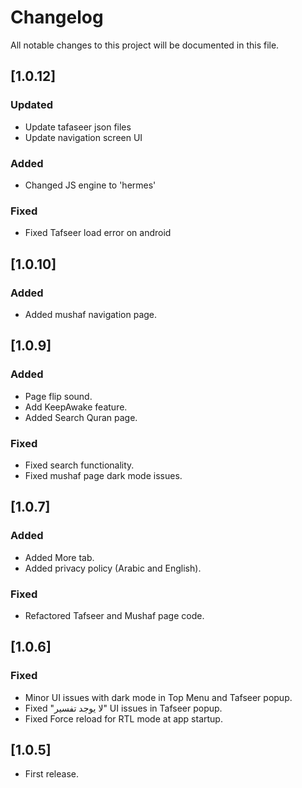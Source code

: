 # Changelog

All notable changes to this project will be documented in this file.

## [1.0.12]

### Updated

- Update tafaseer json files
- Update navigation screen UI

### Added

- Changed JS engine to 'hermes'

### Fixed

- Fixed Tafseer load error on android

## [1.0.10]

### Added

- Added mushaf navigation page.

## [1.0.9]

### Added

- Page flip sound.
- Add KeepAwake feature.
- Added Search Quran page.

### Fixed

- Fixed search functionality.
- Fixed mushaf page dark mode issues.

## [1.0.7]

### Added

- Added More tab.
- Added privacy policy (Arabic and English).

### Fixed

- Refactored Tafseer and Mushaf page code.

## [1.0.6]

### Fixed

- Minor UI issues with dark mode in Top Menu and Tafseer popup.
- Fixed "لا يوجد تفسير" UI issues in Tafseer popup.
- Fixed Force reload for RTL mode at app startup.

## [1.0.5]

- First release.
